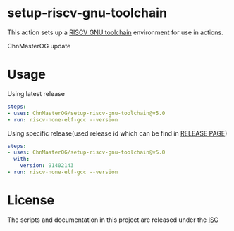# setup-riscv-gnu-toolchain

This action sets up a [RISCV GNU toolchain](https://github.com/xpack-dev-tools/riscv-none-elf-gcc-xpack) environment for use in actions.

ChnMasterOG update

# Usage

Using latest release
```yaml
steps:
- uses: ChnMasterOG/setup-riscv-gnu-toolchain@v5.0
- run: riscv-none-elf-gcc --version
```

Using specific release(used release id which can be find in [RELEASE PAGE](https://api.github.com/repos/xpack-dev-tools/riscv-none-elf-gcc-xpack/releases/))
```yaml
steps:
- uses: ChnMasterOG/setup-riscv-gnu-toolchain@v5.0
  with:
    version: 91402143
- run: riscv-none-elf-gcc --version
```

# License

The scripts and documentation in this project are released under the [ISC](COPYING)
